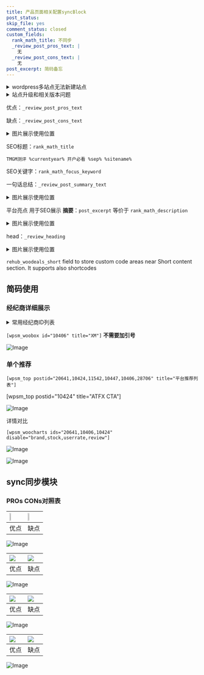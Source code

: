 ```yaml
---
title: 产品页面相关配置syncBlock
post_status: 
skip_file: yes
comment_status: closed
custom_fields:
  rank_math_title: 不同步
  _review_post_pros_text: |
    无
  _review_post_cons_text: |
    无
post_excerpt: 简码备忘
---
```

<details><summary>wordpress多站点无法新建站点</summary>

<li>和报错需要清理cookies一样的原因</li>
<li>wp-config.php里面<code>define( 'SUBDOMAIN_INSTALL', false );//子域名安装</code></li>
<li>新建子站点是用<code>define( 'SUBDOMAIN_INSTALL', true);//子域名安装</code> 完成以后，改成<code>false</code></li>
</details>

<details><summary>站点升级和相关版本问题</summary>

<p>wordpress：5.9.9
woocommerce：7.5.1
出现问题的地方：主题选项里面>><strong>Product layout >>compact style</strong></p>
<p>如何出现没有用过的字段 导致无法保存。先导出配置 然后进行修改，后面再次恢复即可。</p>
<p>出现部分字段无法显示时，需要返回默认布局后，对产品进行保存就好了。</p>
<p></p>
</details>

优点：`_review_post_pros_text`

缺点：`_review_post_cons_text`

<details><summary>图片展示使用位置</summary>

<img src="https://prod-files-secure.s3.us-west-2.amazonaws.com/39ed1227-6d7d-4570-be36-9ccd4a2c4241/f51d3d83-55d4-4bdf-9604-f37ec77ab556/Untitled.png?X-Amz-Algorithm=AWS4-HMAC-SHA256&X-Amz-Content-Sha256=UNSIGNED-PAYLOAD&X-Amz-Credential=ASIAZI2LB46647QHAT63%2F20250415%2Fus-west-2%2Fs3%2Faws4_request&X-Amz-Date=20250415T225522Z&X-Amz-Expires=3600&X-Amz-Security-Token=IQoJb3JpZ2luX2VjEKv%2F%2F%2F%2F%2F%2F%2F%2F%2F%2FwEaCXVzLXdlc3QtMiJIMEYCIQD5JHziEpwbJSd9krhc0hdqjM40QKj%2BdAWqD1LcuTYqQwIhAM4NpDnQiEg%2BySmvZprv51H6XjyHQX%2BxuEpzKVOtcqSTKv8DCDQQABoMNjM3NDIzMTgzODA1IgwP6D4AhIRi8laHIJ0q3ANdDYLXE5dWYO0cn2AjrzHZhoPyeMFjMPT6uiPJ68RhNmdH0EnyIiXKsLKLTyf2pgOtqTwGxJfTZI227SHEWWg3Q%2FOHXgXubzdqmcINzhwg0pjxIl5G4GwCrwGOk6uJ9bsrccCkxpgN5YNePWeAvA%2FDRxQTit3WqRegwnk5rmcZ3XT5fX1yO3zC00PN0zglm0i7kL%2Ff4cBxWxE2Xvapv%2Fq67B%2BL3jfOFZJ1qc9sPI%2F3lMizqUFhNkSwG3oIsAls34NdtPiHoXjRcnSy7IPN04bqOtwhXdfHfoGRXi8bMCtcMHPg%2Fhth8uje%2Fp5vK%2F432W9rFpfgf%2B7dPMBsufFyTuh7W6GZCqT%2BxSp82OnpYV3Jim3YuuSH%2FQa9aWAXYNo1ZPXhVsu9Luh1nuWoG2G8TrSql2L37elDoddg5clPaNO3%2BRmk2Mzre%2BdMe9YMkUo7wJ6KaHdTssZnDy2jgskXoQeNxnw14ZohqIMtjg3TeWKZjOPHZsnBqm5W9wS6kawaQJzXahmKtqbtQd9VgGfoBTU%2BIShIuipQoSSXOEoIyh4%2F7MmN1U5jVgjz7Ch6uytkVEsfMkQzMIrWOkkWSjvrJxx9oLR92lWz3rlW8RTHtxyY0D0CHWvD%2FMr39X2dATDR1Pq%2FBjqkAcXAMnVK4PBXGdO7D%2BG6n6CU00FRQ%2BmpDk%2BD4a%2B1Z70RvOvcNAy9lJWvt2KYbJ1j%2BR9nwJJ1FVlukUVxCRta%2B3k1GkJDBvrOAn6ED4Lfebyy%2FKbctIwYqhi5oJC%2B1WH1%2Ft2znK5zv1aYP%2FuTtCcQnPiIzPLXX%2FWWG6%2Fgyq7QTpCl1IaTcsF64foF4Q9t1cavCwxhzdiU7buieLkFn304K1jx2nEg&X-Amz-Signature=d6953ff1f74ea33efbc891eee1b8985ff29c2d5931b36c9dd635c3a85ad135b6&X-Amz-SignedHeaders=host&x-id=GetObject" alt="Image">
</details>

SEO标题：`rank_math_title`

`TMGM测评 %currentyear% 开户必看 %sep% %sitename%`

SEO关键字：`rank_math_focus_keyword`

一句话总结：`_review_post_summary_text`

<details><summary>图片展示使用位置</summary>

<img src="https://prod-files-secure.s3.us-west-2.amazonaws.com/39ed1227-6d7d-4570-be36-9ccd4a2c4241/4b96a922-296c-4f4e-8630-d1c870cbce01/Untitled.png?X-Amz-Algorithm=AWS4-HMAC-SHA256&X-Amz-Content-Sha256=UNSIGNED-PAYLOAD&X-Amz-Credential=ASIAZI2LB466YXAYJWBP%2F20250415%2Fus-west-2%2Fs3%2Faws4_request&X-Amz-Date=20250415T225523Z&X-Amz-Expires=3600&X-Amz-Security-Token=IQoJb3JpZ2luX2VjEKv%2F%2F%2F%2F%2F%2F%2F%2F%2F%2FwEaCXVzLXdlc3QtMiJHMEUCIDp%2F3RBhs2%2F1Ugu7tP1JlQVaZRxkQphxC7L0gRv6jmthAiEArIASFVAjrN0f0NMkXjFERhceG%2ByXsbeqCz7J%2Bg3w%2B%2Fcq%2FwMINBAAGgw2Mzc0MjMxODM4MDUiDN72MSgDOKkCzAnEfCrcA0uhZYpf6yJWvxlBxfr4A4T6HDQAvmybi1ksFtKoJ5WQewwSZpOF26Gq5mMCsc2e9l8fzghWVCcYP14ifY5DtuslhtcO1fNqmY3BOoZH5rXbFZtbDnWKsgOl9Sb16%2BYhHlfEz0V3xMtv1zGOPut4eMvmpOo5LGCigspNaPwfghoSWX%2B%2Fa8ROKFMMJOhAms8c%2FVm7%2B321tKg62f7UtnyWBqlQ66RjLfySsyqRJtP812fDowGwYcd%2B0nMwjwVhv7WoX%2BeA8hj9IW0GXKKVjTIS%2Bzlz4INsmLgVkaJVBmWK07lNh6Z9YO84LaJVsSYyNCkIQEeN3o%2F2JpMI6JNt3ATRQqhOcZHnirU1eloGg%2BXyBqNbKI8dr9Fv0e6r8qQOm9CijslKb1vQPhCsFqa1CsUonbcyVVTwn9G%2BAM44BLg9Jg2Bds%2FHCHA9PYI3jwXnzqO4nYTjv90s3xjFiRfJJxU%2BlQ2quEsftNrMLr%2BbejUJjei3yzfBw9VFb5N1%2BgwUxcjhv1Ot%2BhduA1n4WIyRjRYGJ8XOREBcvO4ZTnX9bX%2F%2FcqnYLBxo5N9RgFynsEnnFjzul2xGtcOE06cFGW%2BJyI%2BhSASftEY62WLc9BsOmCYoHi08KjwFNrLE6Rn5mXxLMLjU%2Br8GOqUBm%2BNkuoLoYDoKkGhiveLImaZT6i7iMxWCY8Ne8XY8ySyZBmIHlkkCpSBbyqaNCt4%2BHuSu5AHjC2dzk5nmqEHV6ZYwjxJdPbh2xBeaZN61UuRSV8oZ8%2F8rBVTs%2B7BE%2BzCYxk48bpHoarilqj1Vay79Pe1m8e%2Bx5fYaxCpWwTWLcju86Slzjkgcd7FqVaYUq1eN7EZY%2BRA7XdpYyjAecO9Z0B5chUfN&X-Amz-Signature=9c4abc5150bb517c7ad822dbb510dc94b7d55c8327930a447903167d8cb00419&X-Amz-SignedHeaders=host&x-id=GetObject" alt="Image">
</details>

平台亮点 用于SEO展示 **摘要**：`post_excerpt`  等价于 `rank_math_description`

<details><summary>图片展示使用位置</summary>

<img src="https://prod-files-secure.s3.us-west-2.amazonaws.com/39ed1227-6d7d-4570-be36-9ccd4a2c4241/1ee11f63-b60a-4dfe-a7a7-d58ff23b5d88/Untitled.png?X-Amz-Algorithm=AWS4-HMAC-SHA256&X-Amz-Content-Sha256=UNSIGNED-PAYLOAD&X-Amz-Credential=ASIAZI2LB466ZBZ2VHRR%2F20250415%2Fus-west-2%2Fs3%2Faws4_request&X-Amz-Date=20250415T225523Z&X-Amz-Expires=3600&X-Amz-Security-Token=IQoJb3JpZ2luX2VjEKv%2F%2F%2F%2F%2F%2F%2F%2F%2F%2FwEaCXVzLXdlc3QtMiJHMEUCIQCdku2tzQ33GIy6%2BuhrnVd51%2Bkn4Cfz81NMJYbeFx%2BJ7AIgftjs%2B4KCKWlvJa9n10Cw1i1mKly2bQt87JmQ%2BTI86QQq%2FwMINBAAGgw2Mzc0MjMxODM4MDUiDDZft5jYZzNvvoKySSrcAxPC%2FkQFfXP%2Bv39GAfiv3CXmHWF4XhonaQ5ujQzaq3EABWytKWjm7GegrXBcaSJVk9N5%2FkrHS74z1YAfRlP%2FxRMnTMICpuBbC9a5WuLJ0iIlvO4rjwuOWZEc1X5Z2syOuD97MLWFVrr5bLy4jqEjrBWwJ6qnVL7r2i1scXjYzJ4CnVyE%2B2%2BUn72hPtr3G0e%2Fk613g4Ncfc4v7eGxZdD%2F91h0TNmBVy77rcdiYu1SzUhppeD3rZUC%2BovRjOF6rdNQJPFDJQsoIadlVEGzm7wP2C%2FMYOG4blKo5w83NsIbyTbRWftt6R2vF7Bx0OjQA5JULExdEVa8G5c0%2B9BmtTuEImAMTRg6j%2B6TLthXURCELZkxsRHsW9myM0ayYwn5P9mCv1RoSibbCvxwG7Ud0HKWT6fRv3TR%2BCHjWxoMsC3uN7cbfFUTkor7hJGuQd3Y5wddLAa%2FNWV5pFQeQuHe2EEiUX%2FmEqPLbiF%2FDXZ1losvMe0%2BSdunenOG7WeLYlrlIyLZV2CXUGKZ4a6Bgn6ANbAkWDB7XUzQA8m%2BJ3n0cNHvNZY90QPaP64OjjZntAdSBxqCbswO1tTjIw8mQ3bQgAMp1hfsIkr4PNlXNw%2BinfcRUfeHdXh6gZq9YrUWzT8eMMbU%2Br8GOqUBBdTSeDOAKGCpVE9bi9Zb5sIwApssVuoJxCxp68%2FO1IPgu6vd7Ckd%2FRwvXNB44G9H09xHwVb%2FKoYnI%2F4ZIUaKtmiR8JQwF%2FaWW8lsHLQCbUVQpg9%2BYjoebo1nVJ1dDN8odptSYfuRqQdA5UA6%2B45mAGCBI3DghqpWjd0arf27FzaGrROa2w0gNz%2BbJMJ0vAQpRhZlp0wnSdB28%2BSYIfeH1CoWr0AX&X-Amz-Signature=936f005e221904eb006e255eb7b2e53a1f69c2e52ed4a42cb666963d222ba7c5&X-Amz-SignedHeaders=host&x-id=GetObject" alt="Image">
<img src="https://prod-files-secure.s3.us-west-2.amazonaws.com/39ed1227-6d7d-4570-be36-9ccd4a2c4241/ad4118b5-78d8-4fbe-801e-3b29b5d99c01/Untitled.png?X-Amz-Algorithm=AWS4-HMAC-SHA256&X-Amz-Content-Sha256=UNSIGNED-PAYLOAD&X-Amz-Credential=ASIAZI2LB466ZBZ2VHRR%2F20250415%2Fus-west-2%2Fs3%2Faws4_request&X-Amz-Date=20250415T225523Z&X-Amz-Expires=3600&X-Amz-Security-Token=IQoJb3JpZ2luX2VjEKv%2F%2F%2F%2F%2F%2F%2F%2F%2F%2FwEaCXVzLXdlc3QtMiJHMEUCIQCdku2tzQ33GIy6%2BuhrnVd51%2Bkn4Cfz81NMJYbeFx%2BJ7AIgftjs%2B4KCKWlvJa9n10Cw1i1mKly2bQt87JmQ%2BTI86QQq%2FwMINBAAGgw2Mzc0MjMxODM4MDUiDDZft5jYZzNvvoKySSrcAxPC%2FkQFfXP%2Bv39GAfiv3CXmHWF4XhonaQ5ujQzaq3EABWytKWjm7GegrXBcaSJVk9N5%2FkrHS74z1YAfRlP%2FxRMnTMICpuBbC9a5WuLJ0iIlvO4rjwuOWZEc1X5Z2syOuD97MLWFVrr5bLy4jqEjrBWwJ6qnVL7r2i1scXjYzJ4CnVyE%2B2%2BUn72hPtr3G0e%2Fk613g4Ncfc4v7eGxZdD%2F91h0TNmBVy77rcdiYu1SzUhppeD3rZUC%2BovRjOF6rdNQJPFDJQsoIadlVEGzm7wP2C%2FMYOG4blKo5w83NsIbyTbRWftt6R2vF7Bx0OjQA5JULExdEVa8G5c0%2B9BmtTuEImAMTRg6j%2B6TLthXURCELZkxsRHsW9myM0ayYwn5P9mCv1RoSibbCvxwG7Ud0HKWT6fRv3TR%2BCHjWxoMsC3uN7cbfFUTkor7hJGuQd3Y5wddLAa%2FNWV5pFQeQuHe2EEiUX%2FmEqPLbiF%2FDXZ1losvMe0%2BSdunenOG7WeLYlrlIyLZV2CXUGKZ4a6Bgn6ANbAkWDB7XUzQA8m%2BJ3n0cNHvNZY90QPaP64OjjZntAdSBxqCbswO1tTjIw8mQ3bQgAMp1hfsIkr4PNlXNw%2BinfcRUfeHdXh6gZq9YrUWzT8eMMbU%2Br8GOqUBBdTSeDOAKGCpVE9bi9Zb5sIwApssVuoJxCxp68%2FO1IPgu6vd7Ckd%2FRwvXNB44G9H09xHwVb%2FKoYnI%2F4ZIUaKtmiR8JQwF%2FaWW8lsHLQCbUVQpg9%2BYjoebo1nVJ1dDN8odptSYfuRqQdA5UA6%2B45mAGCBI3DghqpWjd0arf27FzaGrROa2w0gNz%2BbJMJ0vAQpRhZlp0wnSdB28%2BSYIfeH1CoWr0AX&X-Amz-Signature=d9a27cd440372ad8ae280a7848d2bd2de9e1876bc3b6bd4c3cc56bb7121f07d9&X-Amz-SignedHeaders=host&x-id=GetObject" alt="Image">
<img src="https://prod-files-secure.s3.us-west-2.amazonaws.com/39ed1227-6d7d-4570-be36-9ccd4a2c4241/a38cf7c9-a79c-4b64-9e94-13589fe0758b/Untitled.png?X-Amz-Algorithm=AWS4-HMAC-SHA256&X-Amz-Content-Sha256=UNSIGNED-PAYLOAD&X-Amz-Credential=ASIAZI2LB466ZBZ2VHRR%2F20250415%2Fus-west-2%2Fs3%2Faws4_request&X-Amz-Date=20250415T225523Z&X-Amz-Expires=3600&X-Amz-Security-Token=IQoJb3JpZ2luX2VjEKv%2F%2F%2F%2F%2F%2F%2F%2F%2F%2FwEaCXVzLXdlc3QtMiJHMEUCIQCdku2tzQ33GIy6%2BuhrnVd51%2Bkn4Cfz81NMJYbeFx%2BJ7AIgftjs%2B4KCKWlvJa9n10Cw1i1mKly2bQt87JmQ%2BTI86QQq%2FwMINBAAGgw2Mzc0MjMxODM4MDUiDDZft5jYZzNvvoKySSrcAxPC%2FkQFfXP%2Bv39GAfiv3CXmHWF4XhonaQ5ujQzaq3EABWytKWjm7GegrXBcaSJVk9N5%2FkrHS74z1YAfRlP%2FxRMnTMICpuBbC9a5WuLJ0iIlvO4rjwuOWZEc1X5Z2syOuD97MLWFVrr5bLy4jqEjrBWwJ6qnVL7r2i1scXjYzJ4CnVyE%2B2%2BUn72hPtr3G0e%2Fk613g4Ncfc4v7eGxZdD%2F91h0TNmBVy77rcdiYu1SzUhppeD3rZUC%2BovRjOF6rdNQJPFDJQsoIadlVEGzm7wP2C%2FMYOG4blKo5w83NsIbyTbRWftt6R2vF7Bx0OjQA5JULExdEVa8G5c0%2B9BmtTuEImAMTRg6j%2B6TLthXURCELZkxsRHsW9myM0ayYwn5P9mCv1RoSibbCvxwG7Ud0HKWT6fRv3TR%2BCHjWxoMsC3uN7cbfFUTkor7hJGuQd3Y5wddLAa%2FNWV5pFQeQuHe2EEiUX%2FmEqPLbiF%2FDXZ1losvMe0%2BSdunenOG7WeLYlrlIyLZV2CXUGKZ4a6Bgn6ANbAkWDB7XUzQA8m%2BJ3n0cNHvNZY90QPaP64OjjZntAdSBxqCbswO1tTjIw8mQ3bQgAMp1hfsIkr4PNlXNw%2BinfcRUfeHdXh6gZq9YrUWzT8eMMbU%2Br8GOqUBBdTSeDOAKGCpVE9bi9Zb5sIwApssVuoJxCxp68%2FO1IPgu6vd7Ckd%2FRwvXNB44G9H09xHwVb%2FKoYnI%2F4ZIUaKtmiR8JQwF%2FaWW8lsHLQCbUVQpg9%2BYjoebo1nVJ1dDN8odptSYfuRqQdA5UA6%2B45mAGCBI3DghqpWjd0arf27FzaGrROa2w0gNz%2BbJMJ0vAQpRhZlp0wnSdB28%2BSYIfeH1CoWr0AX&X-Amz-Signature=c25755251316d51b332e0cd8bce37bf65dd9216b577b31dcee45866d91589318&X-Amz-SignedHeaders=host&x-id=GetObject" alt="Image">
<img src="https://prod-files-secure.s3.us-west-2.amazonaws.com/39ed1227-6d7d-4570-be36-9ccd4a2c4241/7da6fc1e-d2ac-42ae-8c75-cb5749aa18f6/Untitled.png?X-Amz-Algorithm=AWS4-HMAC-SHA256&X-Amz-Content-Sha256=UNSIGNED-PAYLOAD&X-Amz-Credential=ASIAZI2LB466ZBZ2VHRR%2F20250415%2Fus-west-2%2Fs3%2Faws4_request&X-Amz-Date=20250415T225523Z&X-Amz-Expires=3600&X-Amz-Security-Token=IQoJb3JpZ2luX2VjEKv%2F%2F%2F%2F%2F%2F%2F%2F%2F%2FwEaCXVzLXdlc3QtMiJHMEUCIQCdku2tzQ33GIy6%2BuhrnVd51%2Bkn4Cfz81NMJYbeFx%2BJ7AIgftjs%2B4KCKWlvJa9n10Cw1i1mKly2bQt87JmQ%2BTI86QQq%2FwMINBAAGgw2Mzc0MjMxODM4MDUiDDZft5jYZzNvvoKySSrcAxPC%2FkQFfXP%2Bv39GAfiv3CXmHWF4XhonaQ5ujQzaq3EABWytKWjm7GegrXBcaSJVk9N5%2FkrHS74z1YAfRlP%2FxRMnTMICpuBbC9a5WuLJ0iIlvO4rjwuOWZEc1X5Z2syOuD97MLWFVrr5bLy4jqEjrBWwJ6qnVL7r2i1scXjYzJ4CnVyE%2B2%2BUn72hPtr3G0e%2Fk613g4Ncfc4v7eGxZdD%2F91h0TNmBVy77rcdiYu1SzUhppeD3rZUC%2BovRjOF6rdNQJPFDJQsoIadlVEGzm7wP2C%2FMYOG4blKo5w83NsIbyTbRWftt6R2vF7Bx0OjQA5JULExdEVa8G5c0%2B9BmtTuEImAMTRg6j%2B6TLthXURCELZkxsRHsW9myM0ayYwn5P9mCv1RoSibbCvxwG7Ud0HKWT6fRv3TR%2BCHjWxoMsC3uN7cbfFUTkor7hJGuQd3Y5wddLAa%2FNWV5pFQeQuHe2EEiUX%2FmEqPLbiF%2FDXZ1losvMe0%2BSdunenOG7WeLYlrlIyLZV2CXUGKZ4a6Bgn6ANbAkWDB7XUzQA8m%2BJ3n0cNHvNZY90QPaP64OjjZntAdSBxqCbswO1tTjIw8mQ3bQgAMp1hfsIkr4PNlXNw%2BinfcRUfeHdXh6gZq9YrUWzT8eMMbU%2Br8GOqUBBdTSeDOAKGCpVE9bi9Zb5sIwApssVuoJxCxp68%2FO1IPgu6vd7Ckd%2FRwvXNB44G9H09xHwVb%2FKoYnI%2F4ZIUaKtmiR8JQwF%2FaWW8lsHLQCbUVQpg9%2BYjoebo1nVJ1dDN8odptSYfuRqQdA5UA6%2B45mAGCBI3DghqpWjd0arf27FzaGrROa2w0gNz%2BbJMJ0vAQpRhZlp0wnSdB28%2BSYIfeH1CoWr0AX&X-Amz-Signature=2c62cc0de46cb665a425a3018a0322d7d2e7c7e4924c2c2f59e5ffa44dd326c5&X-Amz-SignedHeaders=host&x-id=GetObject" alt="Image">
<img src="https://prod-files-secure.s3.us-west-2.amazonaws.com/39ed1227-6d7d-4570-be36-9ccd4a2c4241/7e97f40a-eaee-47f5-b2f9-475f96808fa7/Untitled.png?X-Amz-Algorithm=AWS4-HMAC-SHA256&X-Amz-Content-Sha256=UNSIGNED-PAYLOAD&X-Amz-Credential=ASIAZI2LB466ZBZ2VHRR%2F20250415%2Fus-west-2%2Fs3%2Faws4_request&X-Amz-Date=20250415T225523Z&X-Amz-Expires=3600&X-Amz-Security-Token=IQoJb3JpZ2luX2VjEKv%2F%2F%2F%2F%2F%2F%2F%2F%2F%2FwEaCXVzLXdlc3QtMiJHMEUCIQCdku2tzQ33GIy6%2BuhrnVd51%2Bkn4Cfz81NMJYbeFx%2BJ7AIgftjs%2B4KCKWlvJa9n10Cw1i1mKly2bQt87JmQ%2BTI86QQq%2FwMINBAAGgw2Mzc0MjMxODM4MDUiDDZft5jYZzNvvoKySSrcAxPC%2FkQFfXP%2Bv39GAfiv3CXmHWF4XhonaQ5ujQzaq3EABWytKWjm7GegrXBcaSJVk9N5%2FkrHS74z1YAfRlP%2FxRMnTMICpuBbC9a5WuLJ0iIlvO4rjwuOWZEc1X5Z2syOuD97MLWFVrr5bLy4jqEjrBWwJ6qnVL7r2i1scXjYzJ4CnVyE%2B2%2BUn72hPtr3G0e%2Fk613g4Ncfc4v7eGxZdD%2F91h0TNmBVy77rcdiYu1SzUhppeD3rZUC%2BovRjOF6rdNQJPFDJQsoIadlVEGzm7wP2C%2FMYOG4blKo5w83NsIbyTbRWftt6R2vF7Bx0OjQA5JULExdEVa8G5c0%2B9BmtTuEImAMTRg6j%2B6TLthXURCELZkxsRHsW9myM0ayYwn5P9mCv1RoSibbCvxwG7Ud0HKWT6fRv3TR%2BCHjWxoMsC3uN7cbfFUTkor7hJGuQd3Y5wddLAa%2FNWV5pFQeQuHe2EEiUX%2FmEqPLbiF%2FDXZ1losvMe0%2BSdunenOG7WeLYlrlIyLZV2CXUGKZ4a6Bgn6ANbAkWDB7XUzQA8m%2BJ3n0cNHvNZY90QPaP64OjjZntAdSBxqCbswO1tTjIw8mQ3bQgAMp1hfsIkr4PNlXNw%2BinfcRUfeHdXh6gZq9YrUWzT8eMMbU%2Br8GOqUBBdTSeDOAKGCpVE9bi9Zb5sIwApssVuoJxCxp68%2FO1IPgu6vd7Ckd%2FRwvXNB44G9H09xHwVb%2FKoYnI%2F4ZIUaKtmiR8JQwF%2FaWW8lsHLQCbUVQpg9%2BYjoebo1nVJ1dDN8odptSYfuRqQdA5UA6%2B45mAGCBI3DghqpWjd0arf27FzaGrROa2w0gNz%2BbJMJ0vAQpRhZlp0wnSdB28%2BSYIfeH1CoWr0AX&X-Amz-Signature=0f8187065707b2938ea1109c7bae15f76b06e76d2a9c19e1af6f567ee00ccc1a&X-Amz-SignedHeaders=host&x-id=GetObject" alt="Image">
</details>

head：`_review_heading`

<details><summary>图片展示使用位置</summary>

<img src="https://prod-files-secure.s3.us-west-2.amazonaws.com/39ed1227-6d7d-4570-be36-9ccd4a2c4241/3a4650ad-9887-415c-889a-edd51fa54f27/Untitled.png?X-Amz-Algorithm=AWS4-HMAC-SHA256&X-Amz-Content-Sha256=UNSIGNED-PAYLOAD&X-Amz-Credential=ASIAZI2LB4666WC7DJKK%2F20250415%2Fus-west-2%2Fs3%2Faws4_request&X-Amz-Date=20250415T225524Z&X-Amz-Expires=3600&X-Amz-Security-Token=IQoJb3JpZ2luX2VjEKv%2F%2F%2F%2F%2F%2F%2F%2F%2F%2FwEaCXVzLXdlc3QtMiJHMEUCIQDV2ZJcmgb0PUnvkl12xUsqRBEWBED1E3z4ZegFYV0TQwIgIgo0e%2BfBnh6zspetTxyttmp9J23t4LPRBpTerC6VDhAq%2FwMINBAAGgw2Mzc0MjMxODM4MDUiDHgMYP2RbtIAh2Ux4yrcA%2FxkiQbSf9zF%2F4Z9j54Y%2FHwYXRvDcd5WWQHqAvuYG5AThQJm09SPUbbj0wzJcyrDWBydXMl9z%2Fbo2%2Fym%2BXA3UCV2gU%2Bn0HowwYY4LFPnf3Jl6%2BsR6UdRrASsd7E4jxF5CrFyOPy79s9ezkBUxPu2M%2FZhm1raFWSUNWemht3KQvFLq2G9kenTCwD%2Brpi%2BC46OcBchlHRM3yPGu%2BhRfGuwZPg%2Fhkb%2FEzuSxAvsktuxDZ034JUNijw6MjMJJpvUjNEzSYcitgK8EpoC91ZqWakEMHo8vtB2uK4Gci0R3idfZ7Ikox41v8QscIw%2BIBkxPnqULXBAk40AooZP%2FmwRXaMyEPQFsNwIoRI66ogYnzzIWZpendHmu5QSeoiIsY2s8txT9Cj5gWaEDhg56xHOsVyLtymi7usAqUStnEVR0VFgqHqJetKht8bQkDBcwsgbzJxkNdKhUFyMiUJ1XGH9%2B4hrFelhWLBXZOlvHqsmE0r8T43yOgRV8NGPOYs5oGSdkbqC34aGoNw0xqrpXhPfkp76XKe8f2uGNN1%2FpNtDQGA7Iap4QxW1EORF5zrwdaTHsKstQ0PCdXQRo%2BnEs0JsK5zZ69CGs%2BHH5pGUwgorgzo%2FRXgbfFHhW7Is4MA9MjFPMNTU%2Br8GOqUBbmUR6HrqgA02qQ6GcZowexb7y3BiNla1z6W5sLY8iLdw3z3aEt4OPG0F9os%2FW1aR2FJ2DswSCDby7uPPpyk%2Ba9U0t8OCqGKPBjwqWhoAQ9qEqud5IPNaGDAAT7OsYPs2Ubn5MckKAlGqZgNbq%2B6Q1PAf9xbUTro2VSVYnQIBEb5vs%2FxqjCEgbMku7UOKWtoi5rYr2G5aOZ3xXKAWdGRgZ8FQSaY6&X-Amz-Signature=5c9d0c31171f4d7a57c5d024ebe45f117ded7c8bcd15bda91214838b33e0442f&X-Amz-SignedHeaders=host&x-id=GetObject" alt="Image">
</details>

`rehub_woodeals_short`	field to store custom code areas near Short content section. It supports also shortcodes



## 简码使用

### 经纪商详细展示

<details><summary>常用经纪商ID列表</summary>

<pre><code class="php">嘉盛 ===> 20641  [wpsm_woobox id="20641" title="嘉盛"]
易信easymarkets ===> 11542  [wpsm_woobox id="11542" title="易信easymarkets"]
ATFX外汇 ===> 10424  [wpsm_woobox id="10424" title="ATFX"]
XM ===> 10406  [wpsm_woobox id="10406" title="XM"]
TMGM ===> 29622  [wpsm_woobox id="29622" title="TMGM"]
HYCM ===> 10447  [wpsm_woobox id="10447" title="HYCM"]
fpmarkets澳福外汇 ===> 20639  [wpsm_woobox id="20639" title="fpmarkets澳福外汇"]</code></pre>
</details>

`[wpsm_woobox id="10406" title="XM"]` **不需要加引号**

![Image](https://prod-files-secure.s3.us-west-2.amazonaws.com/39ed1227-6d7d-4570-be36-9ccd4a2c4241/4f898f9d-0fa7-4e43-acd3-ac6bc7be575a/Untitled.png?X-Amz-Algorithm=AWS4-HMAC-SHA256&X-Amz-Content-Sha256=UNSIGNED-PAYLOAD&X-Amz-Credential=ASIAZI2LB4665GZSQ7WS%2F20250415%2Fus-west-2%2Fs3%2Faws4_request&X-Amz-Date=20250415T225521Z&X-Amz-Expires=3600&X-Amz-Security-Token=IQoJb3JpZ2luX2VjEKv%2F%2F%2F%2F%2F%2F%2F%2F%2F%2FwEaCXVzLXdlc3QtMiJHMEUCIBGU5U5Bz4o97bNntDxZ2jkN2CUJjUn9qyXPaNKDcKJ9AiEA%2FTjvN5CVk9CW7n%2FgP6popa0i2XCEAxU13qdtKBSpD10q%2FwMINBAAGgw2Mzc0MjMxODM4MDUiDCWqLP%2BXhSp%2BYOXPIyrcA312oF%2Bv8C4c3ZmIDnxUdBU3Wi4%2BaU2uomXpaaQp8pRLzP0iJLDYX%2BKMV3tLmykgskWmMKA3k9UOmQJVoAh1Dw93FzkZIxtsR3OceQPPglRwFxNyGBoF7k5S91KCK0rESpDvG6c0PZSpi5BA6e5bReHDCeFLHmjAfPJ4X7T2uGsUbD9RL2dld02ods8nVg8qIyqVjjdbrnRhwfaRkOtx%2FtMxVtEwq6wtgOjoc1WupT9TcF3FKYJQv5HK%2F4J3ljXF18Ix0yV4PtObH6Yw5TxSFhbPLvn%2FI2t1lS4XZPMNyLG8ZJLc3LUk1aPWI6Erde8GFiXqftV9Dpjks4PuPx%2BKlVDR96Fa7JdFlChXOn5h8jmA%2FoQtHg5pyTZMrOZpzbdMb8vsrHTSCeHLbo8%2FJ3jf0zu%2BBCfqx%2B2OZljDLfjpaj9nKP0ssF27m1GfgoDYPGKZkz3ibH84%2Fv%2BKxdWA%2F8kAjpvcA%2FOHw0%2FHCBe%2FVxPhJeGrEtKD5IdrjbDSyHGzaHWGCGvWZCjDCnwPLqw3fNdpzSnX7vO1kLak6xJXYAPz%2F4val0V0YXMtA%2FmHkRLF0jZzp41G8ZgOMypkboDzowaZowon1dVtxFv%2BDQ%2B7sxCRXNAJKHwzrlooAh5PjDxyMNHU%2Br8GOqUBAHJBBnqrx%2F6DZk16uTj0TN02khXYa%2B%2FDwyvW%2BmuxYiQcwUgdxovxYjyODpuHLzomGaek0cpdRC7MmKigXFicpJSCbpT32nIiioL6FkZIqFvg02HH1HsgJnffEKHC1tfebaYrAgkXx8sGTQiTst57lHG0McvO8eL6BwHJHJJKSSRVoM6FseTni0yks%2B3ZNFqIkmRTe5YEQRA2lo%2BpvzekEwK3IbRM&X-Amz-Signature=5737b57afcba1a8ba0ab122ebc8cce203e79eda19bb670239c34bc875161e58d&X-Amz-SignedHeaders=host&x-id=GetObject)

### 单个推荐
`[wpsm_top postid="20641,10424,11542,10447,10406,28706" title="平台推荐列表"]`

[wpsm_top postid="10424" title="ATFX CTA"]

![Image](https://prod-files-secure.s3.us-west-2.amazonaws.com/39ed1227-6d7d-4570-be36-9ccd4a2c4241/5ac620dc-51a8-48b6-b55d-91f47299193c/Untitled.png?X-Amz-Algorithm=AWS4-HMAC-SHA256&X-Amz-Content-Sha256=UNSIGNED-PAYLOAD&X-Amz-Credential=ASIAZI2LB4665GZSQ7WS%2F20250415%2Fus-west-2%2Fs3%2Faws4_request&X-Amz-Date=20250415T225521Z&X-Amz-Expires=3600&X-Amz-Security-Token=IQoJb3JpZ2luX2VjEKv%2F%2F%2F%2F%2F%2F%2F%2F%2F%2FwEaCXVzLXdlc3QtMiJHMEUCIBGU5U5Bz4o97bNntDxZ2jkN2CUJjUn9qyXPaNKDcKJ9AiEA%2FTjvN5CVk9CW7n%2FgP6popa0i2XCEAxU13qdtKBSpD10q%2FwMINBAAGgw2Mzc0MjMxODM4MDUiDCWqLP%2BXhSp%2BYOXPIyrcA312oF%2Bv8C4c3ZmIDnxUdBU3Wi4%2BaU2uomXpaaQp8pRLzP0iJLDYX%2BKMV3tLmykgskWmMKA3k9UOmQJVoAh1Dw93FzkZIxtsR3OceQPPglRwFxNyGBoF7k5S91KCK0rESpDvG6c0PZSpi5BA6e5bReHDCeFLHmjAfPJ4X7T2uGsUbD9RL2dld02ods8nVg8qIyqVjjdbrnRhwfaRkOtx%2FtMxVtEwq6wtgOjoc1WupT9TcF3FKYJQv5HK%2F4J3ljXF18Ix0yV4PtObH6Yw5TxSFhbPLvn%2FI2t1lS4XZPMNyLG8ZJLc3LUk1aPWI6Erde8GFiXqftV9Dpjks4PuPx%2BKlVDR96Fa7JdFlChXOn5h8jmA%2FoQtHg5pyTZMrOZpzbdMb8vsrHTSCeHLbo8%2FJ3jf0zu%2BBCfqx%2B2OZljDLfjpaj9nKP0ssF27m1GfgoDYPGKZkz3ibH84%2Fv%2BKxdWA%2F8kAjpvcA%2FOHw0%2FHCBe%2FVxPhJeGrEtKD5IdrjbDSyHGzaHWGCGvWZCjDCnwPLqw3fNdpzSnX7vO1kLak6xJXYAPz%2F4val0V0YXMtA%2FmHkRLF0jZzp41G8ZgOMypkboDzowaZowon1dVtxFv%2BDQ%2B7sxCRXNAJKHwzrlooAh5PjDxyMNHU%2Br8GOqUBAHJBBnqrx%2F6DZk16uTj0TN02khXYa%2B%2FDwyvW%2BmuxYiQcwUgdxovxYjyODpuHLzomGaek0cpdRC7MmKigXFicpJSCbpT32nIiioL6FkZIqFvg02HH1HsgJnffEKHC1tfebaYrAgkXx8sGTQiTst57lHG0McvO8eL6BwHJHJJKSSRVoM6FseTni0yks%2B3ZNFqIkmRTe5YEQRA2lo%2BpvzekEwK3IbRM&X-Amz-Signature=1ff841612134666bbf76985a1b80588f776f3fb2c4839d6dd4f252a250f05be1&X-Amz-SignedHeaders=host&x-id=GetObject)

详情对比

`[wpsm_woocharts ids="20641,10406,10424" disable="brand,stock,userrate,review"]`

![Image](https://prod-files-secure.s3.us-west-2.amazonaws.com/39ed1227-6d7d-4570-be36-9ccd4a2c4241/bf3ba45f-b9f3-4295-8aef-b4a495fd25f4/Untitled.png?X-Amz-Algorithm=AWS4-HMAC-SHA256&X-Amz-Content-Sha256=UNSIGNED-PAYLOAD&X-Amz-Credential=ASIAZI2LB4665GZSQ7WS%2F20250415%2Fus-west-2%2Fs3%2Faws4_request&X-Amz-Date=20250415T225521Z&X-Amz-Expires=3600&X-Amz-Security-Token=IQoJb3JpZ2luX2VjEKv%2F%2F%2F%2F%2F%2F%2F%2F%2F%2FwEaCXVzLXdlc3QtMiJHMEUCIBGU5U5Bz4o97bNntDxZ2jkN2CUJjUn9qyXPaNKDcKJ9AiEA%2FTjvN5CVk9CW7n%2FgP6popa0i2XCEAxU13qdtKBSpD10q%2FwMINBAAGgw2Mzc0MjMxODM4MDUiDCWqLP%2BXhSp%2BYOXPIyrcA312oF%2Bv8C4c3ZmIDnxUdBU3Wi4%2BaU2uomXpaaQp8pRLzP0iJLDYX%2BKMV3tLmykgskWmMKA3k9UOmQJVoAh1Dw93FzkZIxtsR3OceQPPglRwFxNyGBoF7k5S91KCK0rESpDvG6c0PZSpi5BA6e5bReHDCeFLHmjAfPJ4X7T2uGsUbD9RL2dld02ods8nVg8qIyqVjjdbrnRhwfaRkOtx%2FtMxVtEwq6wtgOjoc1WupT9TcF3FKYJQv5HK%2F4J3ljXF18Ix0yV4PtObH6Yw5TxSFhbPLvn%2FI2t1lS4XZPMNyLG8ZJLc3LUk1aPWI6Erde8GFiXqftV9Dpjks4PuPx%2BKlVDR96Fa7JdFlChXOn5h8jmA%2FoQtHg5pyTZMrOZpzbdMb8vsrHTSCeHLbo8%2FJ3jf0zu%2BBCfqx%2B2OZljDLfjpaj9nKP0ssF27m1GfgoDYPGKZkz3ibH84%2Fv%2BKxdWA%2F8kAjpvcA%2FOHw0%2FHCBe%2FVxPhJeGrEtKD5IdrjbDSyHGzaHWGCGvWZCjDCnwPLqw3fNdpzSnX7vO1kLak6xJXYAPz%2F4val0V0YXMtA%2FmHkRLF0jZzp41G8ZgOMypkboDzowaZowon1dVtxFv%2BDQ%2B7sxCRXNAJKHwzrlooAh5PjDxyMNHU%2Br8GOqUBAHJBBnqrx%2F6DZk16uTj0TN02khXYa%2B%2FDwyvW%2BmuxYiQcwUgdxovxYjyODpuHLzomGaek0cpdRC7MmKigXFicpJSCbpT32nIiioL6FkZIqFvg02HH1HsgJnffEKHC1tfebaYrAgkXx8sGTQiTst57lHG0McvO8eL6BwHJHJJKSSRVoM6FseTni0yks%2B3ZNFqIkmRTe5YEQRA2lo%2BpvzekEwK3IbRM&X-Amz-Signature=1f73dd1fb811c0deb5326249357217365fba626f849d2c3b5297a6d4b73febaf&X-Amz-SignedHeaders=host&x-id=GetObject)

![Image](https://prod-files-secure.s3.us-west-2.amazonaws.com/39ed1227-6d7d-4570-be36-9ccd4a2c4241/30bc56ef-f383-4b48-9768-2ebc9e436ec0/Untitled.png?X-Amz-Algorithm=AWS4-HMAC-SHA256&X-Amz-Content-Sha256=UNSIGNED-PAYLOAD&X-Amz-Credential=ASIAZI2LB4665GZSQ7WS%2F20250415%2Fus-west-2%2Fs3%2Faws4_request&X-Amz-Date=20250415T225521Z&X-Amz-Expires=3600&X-Amz-Security-Token=IQoJb3JpZ2luX2VjEKv%2F%2F%2F%2F%2F%2F%2F%2F%2F%2FwEaCXVzLXdlc3QtMiJHMEUCIBGU5U5Bz4o97bNntDxZ2jkN2CUJjUn9qyXPaNKDcKJ9AiEA%2FTjvN5CVk9CW7n%2FgP6popa0i2XCEAxU13qdtKBSpD10q%2FwMINBAAGgw2Mzc0MjMxODM4MDUiDCWqLP%2BXhSp%2BYOXPIyrcA312oF%2Bv8C4c3ZmIDnxUdBU3Wi4%2BaU2uomXpaaQp8pRLzP0iJLDYX%2BKMV3tLmykgskWmMKA3k9UOmQJVoAh1Dw93FzkZIxtsR3OceQPPglRwFxNyGBoF7k5S91KCK0rESpDvG6c0PZSpi5BA6e5bReHDCeFLHmjAfPJ4X7T2uGsUbD9RL2dld02ods8nVg8qIyqVjjdbrnRhwfaRkOtx%2FtMxVtEwq6wtgOjoc1WupT9TcF3FKYJQv5HK%2F4J3ljXF18Ix0yV4PtObH6Yw5TxSFhbPLvn%2FI2t1lS4XZPMNyLG8ZJLc3LUk1aPWI6Erde8GFiXqftV9Dpjks4PuPx%2BKlVDR96Fa7JdFlChXOn5h8jmA%2FoQtHg5pyTZMrOZpzbdMb8vsrHTSCeHLbo8%2FJ3jf0zu%2BBCfqx%2B2OZljDLfjpaj9nKP0ssF27m1GfgoDYPGKZkz3ibH84%2Fv%2BKxdWA%2F8kAjpvcA%2FOHw0%2FHCBe%2FVxPhJeGrEtKD5IdrjbDSyHGzaHWGCGvWZCjDCnwPLqw3fNdpzSnX7vO1kLak6xJXYAPz%2F4val0V0YXMtA%2FmHkRLF0jZzp41G8ZgOMypkboDzowaZowon1dVtxFv%2BDQ%2B7sxCRXNAJKHwzrlooAh5PjDxyMNHU%2Br8GOqUBAHJBBnqrx%2F6DZk16uTj0TN02khXYa%2B%2FDwyvW%2BmuxYiQcwUgdxovxYjyODpuHLzomGaek0cpdRC7MmKigXFicpJSCbpT32nIiioL6FkZIqFvg02HH1HsgJnffEKHC1tfebaYrAgkXx8sGTQiTst57lHG0McvO8eL6BwHJHJJKSSRVoM6FseTni0yks%2B3ZNFqIkmRTe5YEQRA2lo%2BpvzekEwK3IbRM&X-Amz-Signature=ccc817a0900ea072d02a2a2354e50cc44ef89f6f49dc1fca0e9d5bf70b01e8de&X-Amz-SignedHeaders=host&x-id=GetObject)

## sync同步模块

### PROs CONs对照表

| <img src="https://cdn.ifttt.fun/gh/jarlin8/OSS@main/icons/customize/pros.svg" height="auto" width="37.3%"> | <img src="https://cdn.ifttt.fun/gh/jarlin8/OSS@main/icons/customize/cons.svg" height="auto" width="28.8%"> |
| :--- | :--- |
| 优点 | 缺点 |

![Image](https://prod-files-secure.s3.us-west-2.amazonaws.com/39ed1227-6d7d-4570-be36-9ccd4a2c4241/8742b755-dfb5-4004-9a5f-d6e561664bd8/Untitled.png?X-Amz-Algorithm=AWS4-HMAC-SHA256&X-Amz-Content-Sha256=UNSIGNED-PAYLOAD&X-Amz-Credential=ASIAZI2LB4665GZSQ7WS%2F20250415%2Fus-west-2%2Fs3%2Faws4_request&X-Amz-Date=20250415T225521Z&X-Amz-Expires=3600&X-Amz-Security-Token=IQoJb3JpZ2luX2VjEKv%2F%2F%2F%2F%2F%2F%2F%2F%2F%2FwEaCXVzLXdlc3QtMiJHMEUCIBGU5U5Bz4o97bNntDxZ2jkN2CUJjUn9qyXPaNKDcKJ9AiEA%2FTjvN5CVk9CW7n%2FgP6popa0i2XCEAxU13qdtKBSpD10q%2FwMINBAAGgw2Mzc0MjMxODM4MDUiDCWqLP%2BXhSp%2BYOXPIyrcA312oF%2Bv8C4c3ZmIDnxUdBU3Wi4%2BaU2uomXpaaQp8pRLzP0iJLDYX%2BKMV3tLmykgskWmMKA3k9UOmQJVoAh1Dw93FzkZIxtsR3OceQPPglRwFxNyGBoF7k5S91KCK0rESpDvG6c0PZSpi5BA6e5bReHDCeFLHmjAfPJ4X7T2uGsUbD9RL2dld02ods8nVg8qIyqVjjdbrnRhwfaRkOtx%2FtMxVtEwq6wtgOjoc1WupT9TcF3FKYJQv5HK%2F4J3ljXF18Ix0yV4PtObH6Yw5TxSFhbPLvn%2FI2t1lS4XZPMNyLG8ZJLc3LUk1aPWI6Erde8GFiXqftV9Dpjks4PuPx%2BKlVDR96Fa7JdFlChXOn5h8jmA%2FoQtHg5pyTZMrOZpzbdMb8vsrHTSCeHLbo8%2FJ3jf0zu%2BBCfqx%2B2OZljDLfjpaj9nKP0ssF27m1GfgoDYPGKZkz3ibH84%2Fv%2BKxdWA%2F8kAjpvcA%2FOHw0%2FHCBe%2FVxPhJeGrEtKD5IdrjbDSyHGzaHWGCGvWZCjDCnwPLqw3fNdpzSnX7vO1kLak6xJXYAPz%2F4val0V0YXMtA%2FmHkRLF0jZzp41G8ZgOMypkboDzowaZowon1dVtxFv%2BDQ%2B7sxCRXNAJKHwzrlooAh5PjDxyMNHU%2Br8GOqUBAHJBBnqrx%2F6DZk16uTj0TN02khXYa%2B%2FDwyvW%2BmuxYiQcwUgdxovxYjyODpuHLzomGaek0cpdRC7MmKigXFicpJSCbpT32nIiioL6FkZIqFvg02HH1HsgJnffEKHC1tfebaYrAgkXx8sGTQiTst57lHG0McvO8eL6BwHJHJJKSSRVoM6FseTni0yks%2B3ZNFqIkmRTe5YEQRA2lo%2BpvzekEwK3IbRM&X-Amz-Signature=fb0cb5f5eb903534ebfadfe3c90f6bb564f36bf765f6179eb608c9d509f390ad&X-Amz-SignedHeaders=host&x-id=GetObject)

| <img src="https://cdn.ifttt.fun/gh/jarlin8/OSS@main/icons/customize/pros1.svg" height="auto"> | <img src="https://cdn.ifttt.fun/gh/jarlin8/OSS@main/icons/customize/cons1.svg" height="auto"> |
| :--- | :--- |
| 优点 | 缺点 |

![Image](https://prod-files-secure.s3.us-west-2.amazonaws.com/39ed1227-6d7d-4570-be36-9ccd4a2c4241/806358f8-c9c4-4e17-bb35-c6c76a5397a5/Untitled.png?X-Amz-Algorithm=AWS4-HMAC-SHA256&X-Amz-Content-Sha256=UNSIGNED-PAYLOAD&X-Amz-Credential=ASIAZI2LB4665GZSQ7WS%2F20250415%2Fus-west-2%2Fs3%2Faws4_request&X-Amz-Date=20250415T225521Z&X-Amz-Expires=3600&X-Amz-Security-Token=IQoJb3JpZ2luX2VjEKv%2F%2F%2F%2F%2F%2F%2F%2F%2F%2FwEaCXVzLXdlc3QtMiJHMEUCIBGU5U5Bz4o97bNntDxZ2jkN2CUJjUn9qyXPaNKDcKJ9AiEA%2FTjvN5CVk9CW7n%2FgP6popa0i2XCEAxU13qdtKBSpD10q%2FwMINBAAGgw2Mzc0MjMxODM4MDUiDCWqLP%2BXhSp%2BYOXPIyrcA312oF%2Bv8C4c3ZmIDnxUdBU3Wi4%2BaU2uomXpaaQp8pRLzP0iJLDYX%2BKMV3tLmykgskWmMKA3k9UOmQJVoAh1Dw93FzkZIxtsR3OceQPPglRwFxNyGBoF7k5S91KCK0rESpDvG6c0PZSpi5BA6e5bReHDCeFLHmjAfPJ4X7T2uGsUbD9RL2dld02ods8nVg8qIyqVjjdbrnRhwfaRkOtx%2FtMxVtEwq6wtgOjoc1WupT9TcF3FKYJQv5HK%2F4J3ljXF18Ix0yV4PtObH6Yw5TxSFhbPLvn%2FI2t1lS4XZPMNyLG8ZJLc3LUk1aPWI6Erde8GFiXqftV9Dpjks4PuPx%2BKlVDR96Fa7JdFlChXOn5h8jmA%2FoQtHg5pyTZMrOZpzbdMb8vsrHTSCeHLbo8%2FJ3jf0zu%2BBCfqx%2B2OZljDLfjpaj9nKP0ssF27m1GfgoDYPGKZkz3ibH84%2Fv%2BKxdWA%2F8kAjpvcA%2FOHw0%2FHCBe%2FVxPhJeGrEtKD5IdrjbDSyHGzaHWGCGvWZCjDCnwPLqw3fNdpzSnX7vO1kLak6xJXYAPz%2F4val0V0YXMtA%2FmHkRLF0jZzp41G8ZgOMypkboDzowaZowon1dVtxFv%2BDQ%2B7sxCRXNAJKHwzrlooAh5PjDxyMNHU%2Br8GOqUBAHJBBnqrx%2F6DZk16uTj0TN02khXYa%2B%2FDwyvW%2BmuxYiQcwUgdxovxYjyODpuHLzomGaek0cpdRC7MmKigXFicpJSCbpT32nIiioL6FkZIqFvg02HH1HsgJnffEKHC1tfebaYrAgkXx8sGTQiTst57lHG0McvO8eL6BwHJHJJKSSRVoM6FseTni0yks%2B3ZNFqIkmRTe5YEQRA2lo%2BpvzekEwK3IbRM&X-Amz-Signature=795e79c554c9ac32265d40896b79a18c414ebe9f02eaffb21b19a93bdedf7e59&X-Amz-SignedHeaders=host&x-id=GetObject)

| <img src="https://cdn.ifttt.fun/gh/jarlin8/OSS@main/icons/customize/pros2.svg" height="auto"> | <img src="https://cdn.ifttt.fun/gh/jarlin8/OSS@main/icons/customize/cons2.svg" height="auto"> |
| :--- | :--- |
| 优点 | 缺点 |

![Image](https://prod-files-secure.s3.us-west-2.amazonaws.com/39ed1227-6d7d-4570-be36-9ccd4a2c4241/a9245ec9-70dd-4005-b534-0d54315fc5f3/Untitled.png?X-Amz-Algorithm=AWS4-HMAC-SHA256&X-Amz-Content-Sha256=UNSIGNED-PAYLOAD&X-Amz-Credential=ASIAZI2LB4665GZSQ7WS%2F20250415%2Fus-west-2%2Fs3%2Faws4_request&X-Amz-Date=20250415T225521Z&X-Amz-Expires=3600&X-Amz-Security-Token=IQoJb3JpZ2luX2VjEKv%2F%2F%2F%2F%2F%2F%2F%2F%2F%2FwEaCXVzLXdlc3QtMiJHMEUCIBGU5U5Bz4o97bNntDxZ2jkN2CUJjUn9qyXPaNKDcKJ9AiEA%2FTjvN5CVk9CW7n%2FgP6popa0i2XCEAxU13qdtKBSpD10q%2FwMINBAAGgw2Mzc0MjMxODM4MDUiDCWqLP%2BXhSp%2BYOXPIyrcA312oF%2Bv8C4c3ZmIDnxUdBU3Wi4%2BaU2uomXpaaQp8pRLzP0iJLDYX%2BKMV3tLmykgskWmMKA3k9UOmQJVoAh1Dw93FzkZIxtsR3OceQPPglRwFxNyGBoF7k5S91KCK0rESpDvG6c0PZSpi5BA6e5bReHDCeFLHmjAfPJ4X7T2uGsUbD9RL2dld02ods8nVg8qIyqVjjdbrnRhwfaRkOtx%2FtMxVtEwq6wtgOjoc1WupT9TcF3FKYJQv5HK%2F4J3ljXF18Ix0yV4PtObH6Yw5TxSFhbPLvn%2FI2t1lS4XZPMNyLG8ZJLc3LUk1aPWI6Erde8GFiXqftV9Dpjks4PuPx%2BKlVDR96Fa7JdFlChXOn5h8jmA%2FoQtHg5pyTZMrOZpzbdMb8vsrHTSCeHLbo8%2FJ3jf0zu%2BBCfqx%2B2OZljDLfjpaj9nKP0ssF27m1GfgoDYPGKZkz3ibH84%2Fv%2BKxdWA%2F8kAjpvcA%2FOHw0%2FHCBe%2FVxPhJeGrEtKD5IdrjbDSyHGzaHWGCGvWZCjDCnwPLqw3fNdpzSnX7vO1kLak6xJXYAPz%2F4val0V0YXMtA%2FmHkRLF0jZzp41G8ZgOMypkboDzowaZowon1dVtxFv%2BDQ%2B7sxCRXNAJKHwzrlooAh5PjDxyMNHU%2Br8GOqUBAHJBBnqrx%2F6DZk16uTj0TN02khXYa%2B%2FDwyvW%2BmuxYiQcwUgdxovxYjyODpuHLzomGaek0cpdRC7MmKigXFicpJSCbpT32nIiioL6FkZIqFvg02HH1HsgJnffEKHC1tfebaYrAgkXx8sGTQiTst57lHG0McvO8eL6BwHJHJJKSSRVoM6FseTni0yks%2B3ZNFqIkmRTe5YEQRA2lo%2BpvzekEwK3IbRM&X-Amz-Signature=5bc0e7ecf1478899a6667dcde199597a76305ac2148cca176b49d5e3b24c5ba0&X-Amz-SignedHeaders=host&x-id=GetObject)

| <img src="https://cdn.ifttt.fun/gh/jarlin8/OSS@main/icons/customize/pros3.svg" height="auto"> | <img src="https://cdn.ifttt.fun/gh/jarlin8/OSS@main/icons/customize/cons3.svg" height="auto"> |
| :--- | :--- |
| 优点 | 缺点 |

![Image](https://prod-files-secure.s3.us-west-2.amazonaws.com/39ed1227-6d7d-4570-be36-9ccd4a2c4241/e1e580a2-2e5c-4780-9ff4-19c318fc2284/Untitled.png?X-Amz-Algorithm=AWS4-HMAC-SHA256&X-Amz-Content-Sha256=UNSIGNED-PAYLOAD&X-Amz-Credential=ASIAZI2LB4665GZSQ7WS%2F20250415%2Fus-west-2%2Fs3%2Faws4_request&X-Amz-Date=20250415T225521Z&X-Amz-Expires=3600&X-Amz-Security-Token=IQoJb3JpZ2luX2VjEKv%2F%2F%2F%2F%2F%2F%2F%2F%2F%2FwEaCXVzLXdlc3QtMiJHMEUCIBGU5U5Bz4o97bNntDxZ2jkN2CUJjUn9qyXPaNKDcKJ9AiEA%2FTjvN5CVk9CW7n%2FgP6popa0i2XCEAxU13qdtKBSpD10q%2FwMINBAAGgw2Mzc0MjMxODM4MDUiDCWqLP%2BXhSp%2BYOXPIyrcA312oF%2Bv8C4c3ZmIDnxUdBU3Wi4%2BaU2uomXpaaQp8pRLzP0iJLDYX%2BKMV3tLmykgskWmMKA3k9UOmQJVoAh1Dw93FzkZIxtsR3OceQPPglRwFxNyGBoF7k5S91KCK0rESpDvG6c0PZSpi5BA6e5bReHDCeFLHmjAfPJ4X7T2uGsUbD9RL2dld02ods8nVg8qIyqVjjdbrnRhwfaRkOtx%2FtMxVtEwq6wtgOjoc1WupT9TcF3FKYJQv5HK%2F4J3ljXF18Ix0yV4PtObH6Yw5TxSFhbPLvn%2FI2t1lS4XZPMNyLG8ZJLc3LUk1aPWI6Erde8GFiXqftV9Dpjks4PuPx%2BKlVDR96Fa7JdFlChXOn5h8jmA%2FoQtHg5pyTZMrOZpzbdMb8vsrHTSCeHLbo8%2FJ3jf0zu%2BBCfqx%2B2OZljDLfjpaj9nKP0ssF27m1GfgoDYPGKZkz3ibH84%2Fv%2BKxdWA%2F8kAjpvcA%2FOHw0%2FHCBe%2FVxPhJeGrEtKD5IdrjbDSyHGzaHWGCGvWZCjDCnwPLqw3fNdpzSnX7vO1kLak6xJXYAPz%2F4val0V0YXMtA%2FmHkRLF0jZzp41G8ZgOMypkboDzowaZowon1dVtxFv%2BDQ%2B7sxCRXNAJKHwzrlooAh5PjDxyMNHU%2Br8GOqUBAHJBBnqrx%2F6DZk16uTj0TN02khXYa%2B%2FDwyvW%2BmuxYiQcwUgdxovxYjyODpuHLzomGaek0cpdRC7MmKigXFicpJSCbpT32nIiioL6FkZIqFvg02HH1HsgJnffEKHC1tfebaYrAgkXx8sGTQiTst57lHG0McvO8eL6BwHJHJJKSSRVoM6FseTni0yks%2B3ZNFqIkmRTe5YEQRA2lo%2BpvzekEwK3IbRM&X-Amz-Signature=0d0f162898f3cf3fcbfdd7073dde57831689693ae129501a77f66c1d5c4be3cb&X-Amz-SignedHeaders=host&x-id=GetObject)
